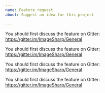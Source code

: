 ```yaml
---
name: Feature request
about: Suggest an idea for this project

---
```


You should first discuss the feature on Gitter: https://gitter.im/ImageSharp/General

You should first discuss the feature on Gitter: https://gitter.im/ImageSharp/General

You should first discuss the feature on Gitter: https://gitter.im/ImageSharp/General

You should first discuss the feature on Gitter: https://gitter.im/ImageSharp/General